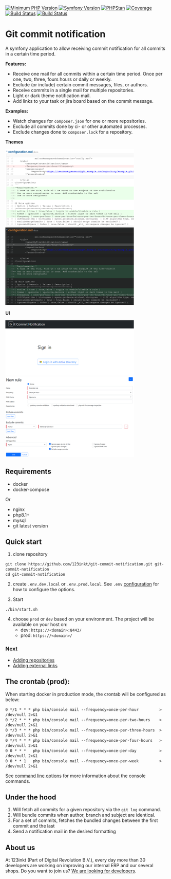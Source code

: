 [![Minimum PHP Version](https://img.shields.io/badge/php-%3E%3D%208.1-8892BF)](https://php.net/)
[![Symfony Version](https://img.shields.io/badge/symfony-6.1-4BC51D)](https://symfony.com/releases)
[![PHPStan](https://img.shields.io/badge/phpstan-enabled-4BC51D)](https://www.phpstan.com/)
[![Coverage](https://img.shields.io/badge/coverage-100%25-4BC51D)](https://php.net/)
[![Build Status](https://github.com/123inkt/git-commit-notification/workflows/Check/badge.svg?branch=master)](https://github.com/123inkt/git-commit-notification/actions)
[![Build Status](https://github.com/123inkt/git-commit-notification/workflows/Test/badge.svg?branch=master)](https://github.com/123inkt/git-commit-notification/actions)

# Git commit notification
A symfony application to allow receiving commit notification for all commits in a certain time period.

**Features:**
- Receive one mail for all commits within a certain time period. Once per one, two, three, fours hours or daily or weekly.
- Exclude (or include) certain commit messages, files, or authors.
- Receive commits in a single mail for multiple repositories.
- Light or dark theme notification mail.
- Add links to your task or jira board based on the commit message.

**Examples:**
- Watch changes for `composer.json` for one or more repositories.
- Exclude all commits done by ci- or other automated processes.
- Exclude changes done to `composer.lock` for a repository.

**Themes**

<img src="docs/images/upsource.png" alt="Upsource" title="Upsource" width="400">
<img src="docs/images/darcula.png" alt="Darcula" title="Darcula" width="400">

**UI**

<img src="docs/images/login.png" alt="Login screen" title="Login screen" width="400">
<img src="docs/images/add-rule.png" alt="Add rule" title="Add rule" width="400">

## Requirements

- docker
- docker-compose

Or

- nginx
- php8.1+
- mysql
- git latest version

## Quick start

1) clone repository
```shell
git clone https://github.com/123inkt/git-commit-notification.git git-commit-notification
cd git-commit-notification
```
2) create `.env.dev.local` or `.env.prod.local`. See `.env` [configuration](docs/configuration.md) for how to configure the options.

3) Start
```shell
./bin/start.sh
```
4) choose `prod` or `dev` based on your environment. The project will be available on your host on:
   - dev: `https://<domain>:8443/`
   - prod: `https://<domain>/`

### Next
- [Adding repositories](docs/adding-repositories.md)
- [Adding external links](docs/adding-external-link.md)

## The crontab (prod):

When starting docker in production mode, the crontab will be configured as below:

```shell
0 */1 * * * php bin/console mail --frequency=once-per-hour         > /dev/null 2>&1
0 */2 * * * php bin/console mail --frequency=once-per-two-hours    > /dev/null 2>&1
0 */3 * * * php bin/console mail --frequency=once-per-three-hours  > /dev/null 2>&1
0 */4 * * * php bin/console mail --frequency=once-per-four-hours   > /dev/null 2>&1
0 0 * * *   php bin/console mail --frequency=once-per-day          > /dev/null 2>&1
0 0 * * 1   php bin/console mail --frequency=once-per-week         > /dev/null 2>&1
```

See [command line options](docs/command-line.md) for more information about the console commands.

## Under the hood

1) Will fetch all commits for a given repository via the `git log` command.
2) Will bundle commits when author, branch and subject are identical.
3) For a set of commits, fetches the bundled changes between the first commit and the last
4) Send a notification mail in the desired formatting

## About us

At 123inkt (Part of Digital Revolution B.V.), every day more than 30 developers are working on improving our internal ERP and our several shops. Do
you want to join us? [We are looking for developers](https://www.werkenbij123inkt.nl/vacatures).
